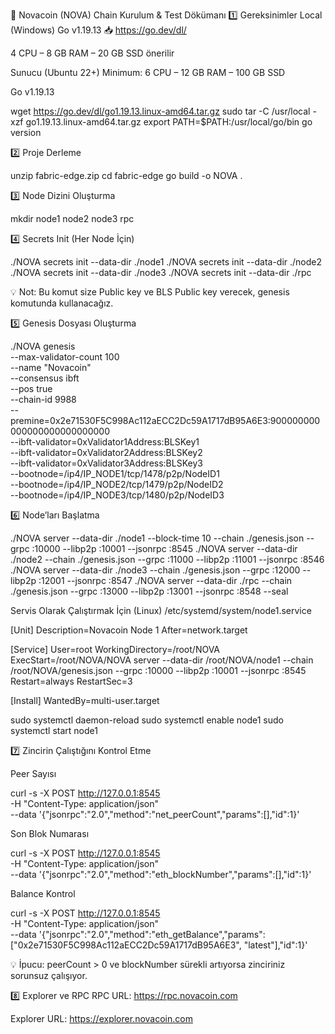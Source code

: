 🚀 Novacoin (NOVA) Chain Kurulum & Test Dökümanı
1️⃣ Gereksinimler
Local (Windows)
Go v1.19.13
📥 https://go.dev/dl/

4 CPU – 8 GB RAM – 20 GB SSD önerilir

Sunucu (Ubuntu 22+)
Minimum: 6 CPU – 12 GB RAM – 100 GB SSD

Go v1.19.13

wget https://go.dev/dl/go1.19.13.linux-amd64.tar.gz
sudo tar -C /usr/local -xzf go1.19.13.linux-amd64.tar.gz
export PATH=$PATH:/usr/local/go/bin
go version

2️⃣ Proje Derleme

unzip fabric-edge.zip
cd fabric-edge
go build -o NOVA .

3️⃣ Node Dizini Oluşturma

mkdir node1 node2 node3 rpc

4️⃣ Secrets Init (Her Node İçin)

./NOVA secrets init --data-dir ./node1
./NOVA secrets init --data-dir ./node2
./NOVA secrets init --data-dir ./node3
./NOVA secrets init --data-dir ./rpc

💡 Not: Bu komut size Public key ve BLS Public key verecek, genesis komutunda kullanacağız.

5️⃣ Genesis Dosyası Oluşturma

./NOVA genesis \
--max-validator-count 100 \
--name "Novacoin" \
--consensus ibft \
--pos true \
--chain-id 9988 \
--premine=0x2e71530F5C998Ac112aECC2Dc59A1717dB95A6E3:900000000000000000000000000 \
--ibft-validator=0xValidator1Address:BLSKey1 \
--ibft-validator=0xValidator2Address:BLSKey2 \
--ibft-validator=0xValidator3Address:BLSKey3 \
--bootnode=/ip4/IP_NODE1/tcp/1478/p2p/NodeID1 \
--bootnode=/ip4/IP_NODE2/tcp/1479/p2p/NodeID2 \
--bootnode=/ip4/IP_NODE3/tcp/1480/p2p/NodeID3

6️⃣ Node’ları Başlatma

./NOVA server --data-dir ./node1 --block-time 10 --chain ./genesis.json --grpc :10000 --libp2p :10001 --jsonrpc :8545
./NOVA server --data-dir ./node2 --chain ./genesis.json --grpc :11000 --libp2p :11001 --jsonrpc :8546
./NOVA server --data-dir ./node3 --chain ./genesis.json --grpc :12000 --libp2p :12001 --jsonrpc :8547
./NOVA server --data-dir ./rpc --chain ./genesis.json --grpc :13000 --libp2p :13001 --jsonrpc :8548 --seal

Servis Olarak Çalıştırmak İçin (Linux)
/etc/systemd/system/node1.service

[Unit]
Description=Novacoin Node 1
After=network.target

[Service]
User=root
WorkingDirectory=/root/NOVA
ExecStart=/root/NOVA/NOVA server --data-dir /root/NOVA/node1 --chain /root/NOVA/genesis.json --grpc :10000 --libp2p :10001 --jsonrpc :8545
Restart=always
RestartSec=3

[Install]
WantedBy=multi-user.target

sudo systemctl daemon-reload
sudo systemctl enable node1
sudo systemctl start node1

7️⃣ Zincirin Çalıştığını Kontrol Etme

Peer Sayısı

curl -s -X POST http://127.0.0.1:8545 \
-H "Content-Type: application/json" \
--data '{"jsonrpc":"2.0","method":"net_peerCount","params":[],"id":1}'

Son Blok Numarası

curl -s -X POST http://127.0.0.1:8545 \
-H "Content-Type: application/json" \
--data '{"jsonrpc":"2.0","method":"eth_blockNumber","params":[],"id":1}'

Balance Kontrol

curl -s -X POST http://127.0.0.1:8545 \
-H "Content-Type: application/json" \
--data '{"jsonrpc":"2.0","method":"eth_getBalance","params":["0x2e71530F5C998Ac112aECC2Dc59A1717dB95A6E3", "latest"],"id":1}'

💡 İpucu: peerCount > 0 ve blockNumber sürekli artıyorsa zinciriniz sorunsuz çalışıyor.

8️⃣ Explorer ve RPC
RPC URL: https://rpc.novacoin.com

Explorer URL: https://explorer.novacoin.com
